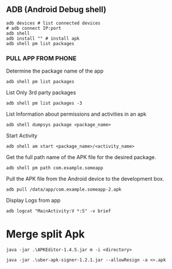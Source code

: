 ## ADB (Android Debug shell)

```
adb devices # list connected devices
# adb connect IP:port
adb shell
adb install "" # install apk
adb shell pm list packages

```




### PULL APP FROM PHONE

Determine the package name of the app

```
adb shell pm list packages
```

List Only 3rd party packages
```
adb shell pm list packages -3 
```

List Information about permissions and activities in an apk
```
adb shell dumpsys package <package_name>
```
Start Activity 
```
adb shell am start <package_name>/<activity_name>
```
Get the full path name of the APK file for the desired package.

```
adb shell pm path com.example.someapp
```

Pull the APK file from the Android device to the development box.

```
adb pull /data/app/com.example.someapp-2.apk
```
Display Logs from app
```
adb logcat "MainActivity:V *:S" -v brief
```


# Merge split Apk
```
java -jar .\APKEditor-1.4.5.jar m -i <directory>
```


```
java -jar .\uber-apk-signer-1.2.1.jar --allowResign -a <>.apk
```
